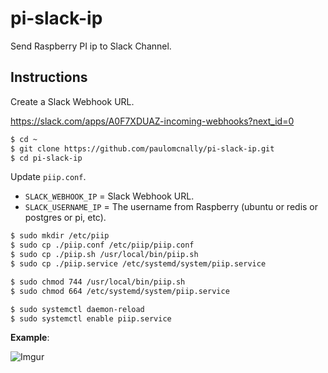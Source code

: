 # pi-slack-ip

Send Raspberry PI ip to Slack Channel.

## Instructions

Create a Slack Webhook URL.

https://slack.com/apps/A0F7XDUAZ-incoming-webhooks?next_id=0

```bash
$ cd ~
$ git clone https://github.com/paulomcnally/pi-slack-ip.git
$ cd pi-slack-ip
```

Update `piip.conf`.

- `SLACK_WEBHOOK_IP` = Slack Webhook URL.
- `SLACK_USERNAME_IP` = The username from Raspberry (ubuntu or redis or postgres or pi, etc).

```bash
$ sudo mkdir /etc/piip
$ sudo cp ./piip.conf /etc/piip/piip.conf
$ sudo cp ./piip.sh /usr/local/bin/piip.sh
$ sudo cp ./piip.service /etc/systemd/system/piip.service
```

```bash
$ sudo chmod 744 /usr/local/bin/piip.sh
$ sudo chmod 664 /etc/systemd/system/piip.service
```

```bash
$ sudo systemctl daemon-reload
$ sudo systemctl enable piip.service
```

**Example**:

![Imgur](https://i.imgur.com/6D3Jh2o.png)